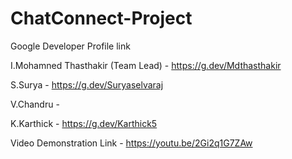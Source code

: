 # ChatConnect-Project
Google Developer Profile link 

I.Mohamned Thasthakir (Team Lead) - https://g.dev/Mdthasthakir

S.Surya - https://g.dev/Suryaselvaraj

V.Chandru - 

K.Karthick - https://g.dev/Karthick5

Video Demonstration Link - https://youtu.be/2Gi2q1G7ZAw
